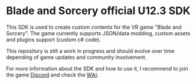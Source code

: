 # Blade and Sorcery official U12.3 SDK

This SDK is used to create custom contents for the VR game "Blade and Sorcery".
The game currently supports JSON/data modding, custom assets and plugins support (custom c# code).

This repository is still a work in progress and should evolve over time depending of game updates and community involvement.

For more information about the SDK and how to use it, I recommend to join the game [Discord](https://discordapp.com/invite/bladeandsorcery) and check the [Wiki](https://kospy.github.io/BasSDK/).
